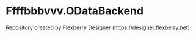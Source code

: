 # Ffffbbbvvv.ODataBackend
Repository created by Flexberry Designer (https://designer.flexberry.net)

